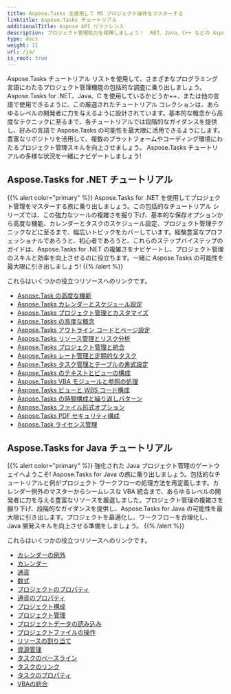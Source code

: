 ```yaml
---
title: Aspose.Tasks を使用して MS プロジェクト操作をマスターする
linktitle: Aspose.Tasks チュートリアル
additionalTitle: Aspose API リファレンス
description: プロジェクト管理能力を発揮しましょう！ .NET、Java、C++ などの Aspose.Tasks チュートリアルをご覧ください。複数の言語にわたるスキルを簡単に向上させます。
type: docs
weight: 11
url: /ja/
is_root: true
---
```


Aspose.Tasks チュートリアル リストを使用して、さまざまなプログラミング言語にわたるプロジェクト管理機能の包括的な調査に乗り出しましょう。 Aspose.Tasks for .NET、Java、C を使用しているかどうか++、または他の言語で使用できるように、この厳選されたチュートリアル コレクションは、あらゆるレベルの開発者に力を与えるように設計されています。基本的な概念から高度なテクニックに至るまで、各チュートリアルでは段階的なガイダンスを提供し、好みの言語で Aspose.Tasks の可能性を最大限に活用できるようにします。豊富なリポジトリを活用して、複数のプラットフォームやコーディング環境にわたるプロジェクト管理スキルを向上させましょう。 Aspose.Tasks チュートリアルの多様な状況を一緒にナビゲートしましょう!

## Aspose.Tasks for .NET チュートリアル
{{% alert color="primary" %}}
Aspose.Tasks for .NET を使用してプロジェクト管理をマスターする旅に乗り出しましょう。この包括的なチュートリアル シリーズでは、この強力なツールの複雑さを掘り下げ、基本的な保存オプションから高度な機能、カレンダーとタスクのスケジュール設定、プロジェクト管理テクニックなどに至るまで、幅広いトピックをカバーしています。経験豊富なプロフェッショナルであろうと、初心者であろうと、これらのステップバイステップのガイドは、Aspose.Tasks for .NET の複雑さをナビゲートし、プロジェクト管理のスキルと効率を向上させるのに役立ちます。一緒に Aspose.Tasks の可能性を最大限に引き出しましょう!
{{% /alert %}}

これらはいくつかの役立つリソースへのリンクです。
 
- [Aspose.Task の高度な機能](./net/advanced-features/)
- [Aspose.Tasks カレンダーとスケジュール設定](./net/calendar-scheduling/)
- [Aspose.Tasks プロジェクト管理とカスタマイズ](./net/tasks-project-management/)
- [Aspose.Tasks の高度な概念](./net/advanced-concepts/)
- [Aspose.Tasks アウトライン コードとページ設定](./net/outline-code-page-settings/)
- [Aspose.Tasks リソース管理とリスク分析](./net/resource-risk-analysis/)
- [Aspose.Tasks プロジェクト管理と統合](./net/project-management-integration/)
- [Aspose.Tasks レート管理と定期的なタスク](./net/rate-recurring-tasks/)
- [Aspose.Tasks タスク管理とテーブルの書式設定](./net/task-table-management/)
- [Aspose.Tasks のテキストとビューの構成](./net/text-view-configuration/)
- [Aspose.Tasks VBA モジュールと参照の処理](./net/vba-module-reference/)
- [Aspose.Tasks ビューと WBS コード構成](./net/view-wbs-code-configuration/)
- [Aspose.Tasks の時間構成と繰り返しパターン](./net/time-recurrence-configuration/)
- [Aspose.Tasks ファイル形式オプション](./net/file-format-options/)
- [Aspose.Tasks PDF セキュリティ構成](./net/pdf-security-configuration/)
- [Aspose.Task ライセンス管理](./net/license-management/)

## Aspose.Tasks for Java チュートリアル
{{% alert color="primary" %}}
強化された Java プロジェクト管理のゲートウェイへようこそ! Aspose.Tasks for Java の旅に乗り出しましょう。包括的なチュートリアルと例がプロジェクト ワークフローの処理方法を再定義します。カレンダー例外のマスターからシームレスな VBA 統合まで、あらゆるレベルの開発者に力を与える豊富なリソースを厳選しました。プロジェクト管理の複雑さを掘り下げ、段階的なガイダンスを提供し、Aspose.Tasks for Java の可能性を最大限に引き出します。プロジェクトを最適化し、ワークフローを合理化し、Java 開発スキルを向上させる準備をしましょう。
{{% /alert %}}

これらはいくつかの役立つリソースへのリンクです。

- [カレンダーの例外](./java/calendar-exceptions/)
- [カレンダー](./java/calendars/)
- [通貨](./java/currency/)
- [数式](./java/formulas/)
- [プロジェクトのプロパティ](./java/project-properties/)
- [通貨のプロパティ](./java/currency-properties/)
- [プロジェクト構成](./java/project-configuration/)
- [プロジェクト管理](./java/project-management/)
- [プロジェクトデータの読み込み](./java/project-data-reading/)
- [プロジェクトファイルの操作](./java/project-file-operations/)
- [リソースの割り当て](./java/resource-assignments/)
- [資源管理](./java/resource-management/)
- [タスクのベースライン](./java/task-baselines/)
- [タスクのリンク](./java/task-links/)
- [タスクのプロパティ](./java/task-properties/)
- [VBAの統合](./java/vba-integration/)